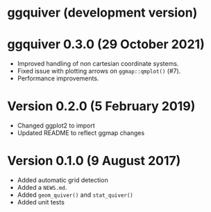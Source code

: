# ggquiver (development version)

# ggquiver 0.3.0 (29 October 2021)
* Improved handling of non cartesian coordinate systems.
* Fixed issue with plotting arrows on `ggmap::qmplot()` (#7).
* Performance improvements.

# Version 0.2.0 (5 February 2019)
* Changed ggplot2 to import
* Updated README to reflect ggmap changes

# Version 0.1.0 (9 August 2017)
* Added automatic grid detection
* Added a `NEWS.md`.
* Added `geom_quiver()` and `stat_quiver()`
* Added unit tests
